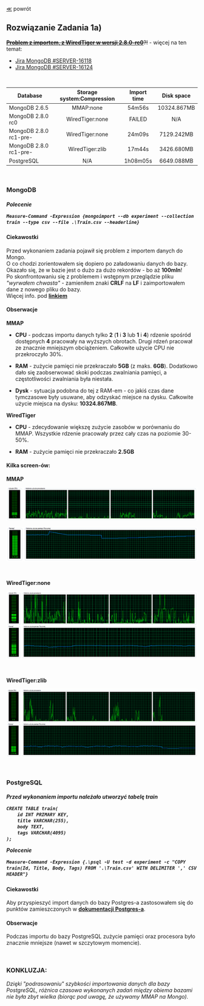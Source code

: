 ﻿[&#8810;](../exercise1.md) powrót

## Rozwiązanie <b>Zadania 1a)</b>

~~<b>[Problem z importem, z WiredTiger w wersji 2.8.0-rc0](./resources/wiredtiger_import_fail.md
)</b>?!~~ - więcej na ten temat:
* [Jira MongoDB #SERVER-16118](https://jira.mongodb.org/browse/SERVER-16118)
* [Jira MongoDB #SERVER-16124](https://jira.mongodb.org/browse/SERVER-16124)

<br />

| Database					| Storage system:Compression	| Import time	| Disk space 	|
| ------------------------- |:-----------------------------:|:-------------:|:-------------:|
| MongoDB 2.6.5				| MMAP:none						| 54m56s		| 10324.867MB	|
| MongoDB 2.8.0 rc0			| WiredTiger:none				| FAILED		| N/A			|
| MongoDB 2.8.0 rc1-pre-	| WiredTiger:none				| 24m09s		| 7129.242MB	|
| MongoDB 2.8.0 rc1-pre-	| WiredTiger:zlib				| 17m44s		| 3426.680MB	|
| PostgreSQL 				| N/A							| 1h08m05s		| 6649.088MB	|

<br />

<h3 id="mongodb">MongoDB<h5>

<b>Polecenie</b>

	Measure-Command -Expression {mongoimport --db experiment --collection train --type csv --file .\Train.csv --headerline}
	
#### Ciekawostki
	
Przed wykonaniem zadania pojawił się problem z importem danych do Mongo.<br />
O co chodzi zorientowałem się dopiero po załadowaniu danych do bazy.<br />
Okazało się, że w bazie jest o dużo za dużo rekordów - bo aż <b>100mln</b>!<br />
Po skonfrontowaniu się z problemem i wstępnym przeglądzie pliku <i>"wyrwałem chwasta"</i> - zamieniłem znaki <b>CRLF</b> na <b>LF</b> i zaimportowałem dane z nowego pliku do bazy.<br />
Więcej info. pod <b>[linkiem](http://www.kaggle.com/c/facebook-recruiting-iii-keyword-extraction/forums/t/5594/number-of-train-test-cases-nested-csv-issues/29857#post29857)</b>
	
#### Obserwacje

<b>MMAP</b>

- <b>CPU</b> - podczas importu danych tylko <b>2</b> (<b>1</b> i <b>3</b> lub <b>1</b> i <b>4</b>) rdzenie spośród dostępnych <b>4</b> pracowały na wyższych obrotach. Drugi rdzeń pracował ze znacznie mniejszym obciążeniem. Całkowite użycie CPU nie przekroczyło 30%.

- <b>RAM</b> - zużycie pamięci nie przekraczało <b>5GB</b> (z maks. <b>6GB</b>). Dodatkowo dało się zaobserwować skoki podczas zwalniania pamięci, a częstotliwości zwalniania była niestała.

- <b>Dysk</b> - sytuacja podobna do tej z RAM-em - co jakiś czas dane tymczasowe były usuwane, aby odzyskać miejsce na dysku. 
Całkowite użycie miejsca na dysku: <b>10324.867MB</b>.

<b>WiredTiger</b>

- <b>CPU</b> - zdecydowanie większę zużycie zasobów w porównaniu do MMAP. Wszystkie rdzenie pracowały przez cały czas na poziomie 30-50%.

- <b>RAM</b> - zużycie pamięci nie przekraczało <b>2.5GB</b>

#### Kilka screen-ów:

<b>MMAP</b>

![Tutaj powinien być screen!!!](./resources/1a_mongo_cpu.png "CPU")

![Gdzie jest screen?!](./resources/1a_mongo_ram.png "RAM")

<br />

<b>WiredTiger:none</b>

![Tutaj powinien być screen!!!](./resources/1a_wiredtiger_cpu_ram.png "CPU & RAM")

<br />

<b>WiredTiger:zlib</b>

![Gdzie jest screen?!](./resources/1a_wiredtiger_zlib_cpu_ram.png "CPU & RAM")

<br />

<h3 id="postgresql">PostgreSQL<h5>

Przed wykonaniem importu należało utworzyć tabelę train

	CREATE TABLE train(
		id INT PRIMARY KEY,
		title VARCHAR(255),
		body TEXT,
		tags VARCHAR(4095)
	);

<b>Polecenie</b>

	Measure-Command -Expression {.\psql -U test -d experiment -c "COPY train(Id, Title, Body, Tags) FROM '.\Train.csv' WITH DELIMITER ',' CSV HEADER"}
	
#### Ciekawostki

Aby przyspieszyć import danych do bazy Postgres-a zastosowałem się do punktów zamieszczonych w <b>[dokumentacji Postgres-a](http://www.postgresql.org/docs/9.3/static/populate.html)</b>.
	
#### Obserwacje

Podczas importu do bazy PostgreSQL zużycie pamięci oraz procesora było znacznie mniejsze (nawet w szczytowym momencie).

<br />

### KONKLUZJA:
<i>Dzięki "podrasowaniu" szybkości importowania danych dla bazy PostgreSQL, różnica czasowa wykonanych zadań między obiema bazami nie była zbyt wielka (biorąc pod uwagę, że używamy MMAP na Mongo).</i>
